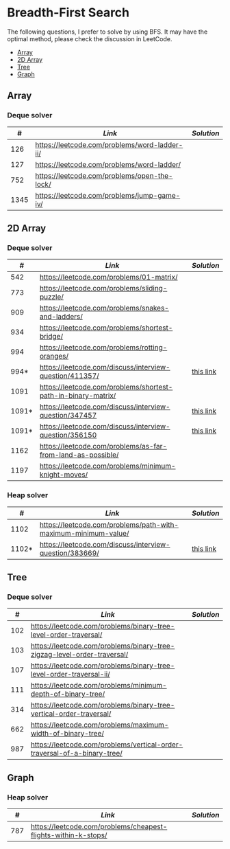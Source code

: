 # Breadth-First Search

The following questions, I prefer to solve by using BFS. It may have the optimal method, please check the discussion in LeetCode.  

* [Array](##Array)
* [2D Array](##2D-Array)
* [Tree](##Tree)
* [Graph](##Graph)

## Array
### Deque solver

| *#* | *Link* | *Solution* |
| ---- | --------------------------------- | --------------------------------- |
| 126 | https://leetcode.com/problems/word-ladder-ii/ | |
| 127 | https://leetcode.com/problems/word-ladder/ | |
| 752 | https://leetcode.com/problems/open-the-lock/ | |
| 1345 | https://leetcode.com/problems/jump-game-iv/ | |

## 2D Array
### Deque solver

| *#* | *Link* | *Solution* |
| ---- | --------------------------------- | --------------------------------- |
| 542 | https://leetcode.com/problems/01-matrix/ | |
| 773 | https://leetcode.com/problems/sliding-puzzle/ | |
| 909 | https://leetcode.com/problems/snakes-and-ladders/ | |
| 934 | https://leetcode.com/problems/shortest-bridge/ | | 
| 994 | https://leetcode.com/problems/rotting-oranges/ | |
| 994* | https://leetcode.com/discuss/interview-question/411357/ | [this link](../python_practice/amazon/min_hour.py) |
| 1091 | https://leetcode.com/problems/shortest-path-in-binary-matrix/ | |
| 1091* | https://leetcode.com/discuss/interview-question/347457 | [this link](../python_practice/amazon/treasure_island.py) |
| 1091* | https://leetcode.com/discuss/interview-question/356150 | [this link](../python_practice/amazon/treasure_islandII.py) |
| 1162 | https://leetcode.com/problems/as-far-from-land-as-possible/ | |
| 1197 | https://leetcode.com/problems/minimum-knight-moves/ | |

### Heap solver

| *#* | *Link* | *Solution* |
| ---- | --------------------------------- | --------------------------------- |
| 1102 | https://leetcode.com/problems/path-with-maximum-minimum-value/ | |
| 1102* | https://leetcode.com/discuss/interview-question/383669/ | [this link](../python_practice/amazon/max_of_min_altitudes.py) | 

## Tree
### Deque solver

| *#* | *Link* | *Solution* |
| ---- | --------------------------------- | --------------------------------- |
| 102 | https://leetcode.com/problems/binary-tree-level-order-traversal/ | |
| 103 | https://leetcode.com/problems/binary-tree-zigzag-level-order-traversal/ | |
| 107 | https://leetcode.com/problems/binary-tree-level-order-traversal-ii/ | | 
| 111 | https://leetcode.com/problems/minimum-depth-of-binary-tree/ | |
| 314 | https://leetcode.com/problems/binary-tree-vertical-order-traversal/ | |
| 662 | https://leetcode.com/problems/maximum-width-of-binary-tree/ | |
| 987 | https://leetcode.com/problems/vertical-order-traversal-of-a-binary-tree/ | |

## Graph
### Heap solver

| *#* | *Link* | *Solution* |
| ---- | --------------------------------- | --------------------------------- |
| 787 | https://leetcode.com/problems/cheapest-flights-within-k-stops/ | |